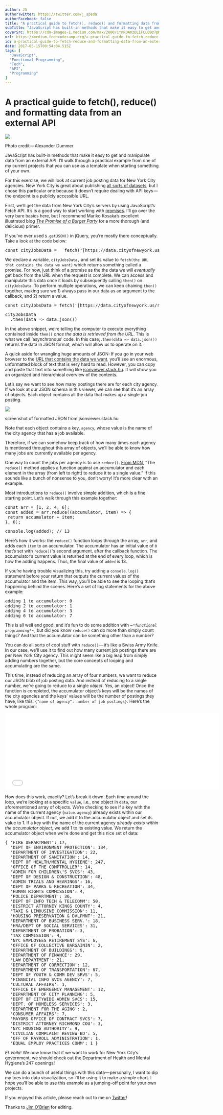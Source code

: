 ```yaml
---
author: JS
authorTwitter: https://twitter.com/j_speda
authorFacebook: false
title: "A practical guide to fetch(), reduce() and formatting data from an external API"
subTitle: "JavaScript has built-in methods that make it easy to get and manipulate data from an external API. I’ll walk through a practical example ..."
coverSrc: https://cdn-images-1.medium.com/max/2000/1*nROAmzDLiFCLQ9z7pMx8Wg.jpeg
url: https://medium.freecodecamp.org/a-practical-guide-to-fetch-reduce-and-formatting-data-from-an-external-api-283ddd9bfdcb
id: a-practical-guide-to-fetch-reduce-and-formatting-data-from-an-external-api-283ddd9bfdcb
date: 2017-05-15T00:54:04.515Z
tags: [
  "JavaScript",
  "Functional Programming",
  "Tech",
  "API",
  "Programming"
]
---
```

# A practical guide to fetch(), reduce() and formatting data from an external API







![](https://cdn-images-1.medium.com/max/2000/1*nROAmzDLiFCLQ9z7pMx8Wg.jpeg)

Photo credit — Alexander Dummer







JavaScript has built-in methods that make it easy to get and manipulate data from an external API. I’ll walk through a practical example from one of my current projects that you can use as a template when starting something of your own.

For this exercise, we will look at current job posting data for New York City agencies. New York City is great about publishing [all sorts of datasets](https://opendata.cityofnewyork.us/), but I chose this particular one because it doesn’t require dealing with API keys — the endpoint is a publicly accessible URL.

First, we’ll get the data from New York City’s servers by using JavaScript’s Fetch API. It’s is a good way to start working with [promises](https://developer.mozilla.org/en-US/docs/Web/JavaScript/Reference/Global_Objects/Promise). I’ll go over the very bare basics here, but I recommend Mariko Kosaka’s excellent illustrated blog [_The Promise of a Burger Party_](http://kosamari.com/notes/the-promise-of-a-burger-party) for a more thorough (and delicious) primer.

If you’ve ever used `$.getJSON()` in jQuery, you’re mostly there conceptually. Take a look at the code below:

<pre name="8b88" id="8b88" class="graf graf--pre graf-after--p">const cityJobsData =   fetch('[https://data.cityofnewyork.us/resource/swhp-yxa4.json'](https://data.cityofnewyork.us/resource/swhp-yxa4.json%27));</pre>

We declare a variable, `cityJobsData,` and set its value to `fetch(the URL that contains the data we want)` which returns something called a promise. For now, just think of a promise as the the data we will _eventually_ get back from the URL when the request is complete. We can access and manipulate this data once it loads by subsequently calling `then()` on `cityJobsData`. To perform multiple operations, we can keep chaining `then()` together, making sure we 1) always pass in our data as an argument to the callback, and 2) return a value.

<pre name="e237" id="e237" class="graf graf--pre graf-after--p">const cityJobsData = fetch('[https://data.cityofnewyork.us/resource/swhp-yxa4.json'](https://data.cityofnewyork.us/resource/swhp-yxa4.json%27));</pre>

<pre name="b582" id="b582" class="graf graf--pre graf-after--pre">cityJobsData  
  .then(data => data.json())</pre>

In the above snippet, we’re telling the computer to execute everything contained inside `then()` _once the data is retrieved from the URL_. This is what we call ‘asynchronous’ code. In this case,`.then(data => data.json())` returns the data in JSON format, which will allow us to operate on it.

A quick aside for wrangling huge amounts of JSON: If you go in your web browser to the [URL that contains the data we want](https://data.cityofnewyork.us/resource/swhp-yxa4.json), you’ll see an enormous, unformatted block of text that is very hard to read. However, you can copy and paste that text into something like [jsonviewer.stack.hu](http://jsonviewer.stack.hu/). It will show you an organized and hierarchical overview of the contents.

Let’s say we want to see how many postings there are for each city agency. If we look at our JSON schema in this viewer, we can see that it’s an array of objects. Each object contains all the data that makes up a single job posting.







![](https://cdn-images-1.medium.com/max/2000/1*RoXGqr-4JSiGhkfeZvMa0w.png)

screenshot of formatted JSON from jsonviewer.stack.hu







Note that each object contains a key, `agency`, whose value is the name of the city agency that has a job available.

Therefore, if we can somehow keep track of how many times each agency is mentioned throughout this array of objects, we’ll be able to know how many jobs are currently available per agency.

One way to count the jobs per agency is to use `reduce()`. [From MDN](https://developer.mozilla.org/en-US/docs/Web/JavaScript/Reference/Global_Objects/Array/Reduce?v=example), “The `reduce()` method applies a function against an accumulator and each element in the array (from left to right) to reduce it to a single value.” If this sounds like a bunch of nonsense to you, don’t worry! It’s more clear with an example.

Most introductions to `reduce()` involve simple addition, which is a fine starting point. Let’s walk through this example together:

<pre name="24a0" id="24a0" class="graf graf--pre graf-after--p">const arr = [1, 2, 4, 6];  
const added = arr.reduce((accumulator, item) => {  
 return accumulator + item;  
}, 0);</pre>

<pre name="5828" id="5828" class="graf graf--pre graf-after--pre">console.log(added); // 13</pre>

Here’s how it works: the `reduce()` function loops through the array, `arr`, and adds each `item` to an accumulator. The accumulator has an initial value of `0` that’s set with `reduce()`'s second argument, after the callback function. The accumulator’s current value is returned at the end of every loop, which is how the adding happens. Thus, the final value of `added` is 13.

If you’re having trouble visualizing this, try adding a `console.log()` statement before your return that outputs the current values of the accumulator and the item. This way, you’ll be able to see the looping that’s happening behind the scenes. Here’s a set of log statements for the above example:

<pre name="9b04" id="9b04" class="graf graf--pre graf-after--p">adding 1 to accumulator: 0  
adding 2 to accumulator: 1  
adding 4 to accumulator: 3  
adding 6 to accumulator: 7</pre>

This is all well and good, and it’s fun to do some addition with *~`*functional programming*`~*, but did you know `reduce()` can do more than simply count things? And that the accumulator can be something other than a number?

You can do all sorts of cool stuff with `reduce()` — it’s like a Swiss Army Knife. In our case, we’ll use it to find out how many current job postings there are per New York City agency. This might seem like a big leap from simply adding numbers together, but the core concepts of looping and accumulating are the same.

This time, instead of reducing an array of four numbers, we want to reduce our JSON blob of job posting data. And instead of reducing to a single number, we’re going to reduce to a single _object_. Yes, an object! Once the function is completed, the accumulator object’s keys will be the names of the city agencies and the keys’ values will be the number of postings they have, like this: `{"name of agency": number of job postings}`. Here’s the whole program:





<iframe width="700" height="250" src="/media/b1e72921523f47377e20a382c3f7079f?postId=283ddd9bfdcb" data-media-id="b1e72921523f47377e20a382c3f7079f" data-thumbnail="https://i.embed.ly/1/image?url=https%3A%2F%2Favatars3.githubusercontent.com%2Fu%2F19232348%3Fv%3D3%26s%3D400&amp;key=4fce0568f2ce49e8b54624ef71a8a5bd" allowfullscreen="" frameborder="0"></iframe>





How does this work, exactly? Let’s break it down. Each time around the loop, we’re looking at a specific `value`, i.e., one object in `data`, our aforementioned array of objects. We’re checking to see if a key with the name of the current agency (`value.agency`) already exists within our accumulator object. If not, we add it to the accumulator object and set its value to 1\. If a key with the name of the current agency _already exists within the accumulator object_, we add 1 to its existing value. We return the accumulator object when we’re done and get this nice set of data:

<pre name="8787" id="8787" class="graf graf--pre graf-after--p">{ 'FIRE DEPARTMENT': 17,  
  'DEPT OF ENVIRONMENT PROTECTION': 134,  
  'DEPARTMENT OF INVESTIGATION': 22,  
  'DEPARTMENT OF SANITATION': 14,  
  'DEPT OF HEALTH/MENTAL HYGIENE': 247,  
  'OFFICE OF THE COMPTROLLER': 14,  
  'ADMIN FOR CHILDREN\'S SVCS': 43,  
  'DEPT OF DESIGN & CONSTRUCTION': 48,  
  'ADMIN TRIALS AND HEARINGS': 16,  
  'DEPT OF PARKS & RECREATION': 34,  
  'HUMAN RIGHTS COMMISSION': 4,  
  'POLICE DEPARTMENT': 36,  
  'DEPT OF INFO TECH & TELECOMM': 50,  
  'DISTRICT ATTORNEY KINGS COUNTY': 4,  
  'TAXI & LIMOUSINE COMMISSION': 11,  
  'HOUSING PRESERVATION & DVLPMNT': 21,  
  'DEPARTMENT OF BUSINESS SERV.': 18,  
  'HRA/DEPT OF SOCIAL SERVICES': 31,  
  'DEPARTMENT OF PROBATION': 3,  
  'TAX COMMISSION': 4,  
  'NYC EMPLOYEES RETIREMENT SYS': 6,  
  'OFFICE OF COLLECTIVE BARGAININ': 2,  
  'DEPARTMENT OF BUILDINGS': 9,  
  'DEPARTMENT OF FINANCE': 29,  
  'LAW DEPARTMENT': 21,  
  'DEPARTMENT OF CORRECTION': 12,  
  'DEPARTMENT OF TRANSPORTATION': 67,  
  'DEPT OF YOUTH & COMM DEV SRVS': 5,  
  'FINANCIAL INFO SVCS AGENCY': 7,  
  'CULTURAL AFFAIRS': 1,  
  'OFFICE OF EMERGENCY MANAGEMENT': 12,  
  'DEPARTMENT OF CITY PLANNING': 5,  
  'DEPT OF CITYWIDE ADMIN SVCS': 15,  
  'DEPT. OF HOMELESS SERVICES': 3,  
  'DEPARTMENT FOR THE AGING': 2,  
  'CONSUMER AFFAIRS': 7,  
  'MAYORS OFFICE OF CONTRACT SVCS': 7,  
  'DISTRICT ATTORNEY RICHMOND COU': 3,  
  'NYC HOUSING AUTHORITY': 9,  
  'CIVILIAN COMPLAINT REVIEW BD': 5,  
  'OFF OF PAYROLL ADMINISTRATION': 1,  
  'EQUAL EMPLOY PRACTICES COMM': 1 }</pre>

_Et Voila_! We now know that if we want to work for New York City’s government, we should check out the Department of Health and Mental Hygiene’s 247 openings!

We can do a bunch of useful things with this data — personally, I want to dip my toes into data visualization, so I’ll be using it to make a simple chart. I hope you’ll be able to use this example as a jumping-off point for your own projects.

If you enjoyed this article, please reach out to me on [Twitter](http://twitter.com/j_speda)!

Thanks to [Jim O’Brien](http://twitter.com/jimcodes) for editing.








